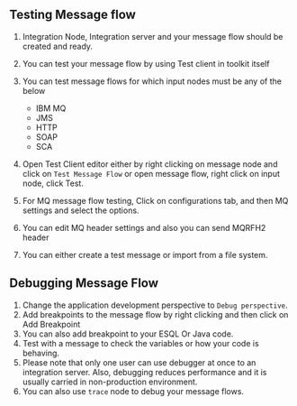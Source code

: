 ## Testing Message flow

1. Integration Node, Integration server and your message flow should be created and ready.
2. You can test your message flow by using Test client in toolkit itself
3. You can test message flows for which input nodes must be any of the below
    * IBM MQ
    * JMS
    * HTTP
    * SOAP
    * SCA
4. Open Test Client editor either by right clicking on message node and click on `Test Message Flow` or open message flow, right click on input node, click Test.

5.  For MQ message flow testing, Click on configurations tab, and then MQ settings and select the options.

6. You can edit MQ header settings and also you can send MQRFH2 header 

7. You can either create a test message or import from a file system.

## Debugging Message Flow

1. Change the application development perspective to `Debug perspective`.
2. Add breakpoints to the message flow by right clicking and then click on Add Breakpoint 
3. You can also add breakpoint to your ESQL Or Java code.
4. Test with a message to check the variables or how your code is behaving.
5. Please note that only one user can use debugger at once to an integration server. Also, debugging reduces performance and it is usually carried in non-production environment.
6. You can also use `trace` node to debug your message flows.


